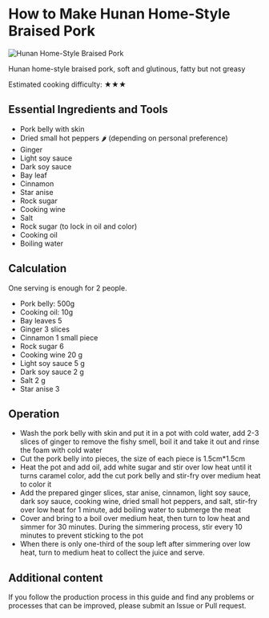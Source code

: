 # How to Make Hunan Home-Style Braised Pork

![Hunan Home-Style Braised Pork](湖南家常红烧肉.jpeg)

Hunan home-style braised pork, soft and glutinous, fatty but not greasy

Estimated cooking difficulty: ★★★

## Essential Ingredients and Tools

- Pork belly with skin
- Dried small hot peppers 🌶 (depending on personal preference)
- Ginger
- Light soy sauce
- Dark soy sauce
- Bay leaf
- Cinnamon
- Star anise
- Rock sugar
- Cooking wine
- Salt
- Rock sugar (to lock in oil and color)
- Cooking oil
- Boiling water

## Calculation

One serving is enough for 2 people.

- Pork belly: 500g
- Cooking oil: 10g
- Bay leaves 5
- Ginger 3 slices
- Cinnamon 1 small piece
- Rock sugar 6
- Cooking wine 20 g
- Light soy sauce 5 g
- Dark soy sauce 2 g
- Salt 2 g
- Star anise 3

## Operation

* Wash the pork belly with skin and put it in a pot with cold water, add 2-3 slices of ginger to remove the fishy smell, boil it and take it out and rinse the foam with cold water
* Cut the pork belly into pieces, the size of each piece is 1.5cm*1.5cm
* Heat the pot and add oil, add white sugar and stir over low heat until it turns caramel color, add the cut pork belly and stir-fry over medium heat to color it
* Add the prepared ginger slices, star anise, cinnamon, light soy sauce, dark soy sauce, cooking wine, dried small hot peppers, and salt, stir-fry over low heat for 1 minute, add boiling water to submerge the meat
* Cover and bring to a boil over medium heat, then turn to low heat and simmer for 30 minutes. During the simmering process, stir every 10 minutes to prevent sticking to the pot
* When there is only one-third of the soup left after simmering over low heat, turn to medium heat to collect the juice and serve.

## Additional content

If you follow the production process in this guide and find any problems or processes that can be improved, please submit an Issue or Pull request.
